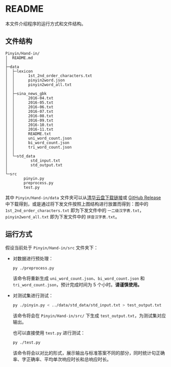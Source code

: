 # README

本文件介绍程序的运行方式和文件结构。

## 文件结构

```
Pinyin/Hand-in/
│  README.md
│
├─data
│  ├─lexicon
│  │      1st_2nd_order_characters.txt
│  │      pinyin2word.json
│  │      pinyin2word_all.txt
│  │
│  ├─sina_news_gbk
│  │      2016-04.txt
│  │      2016-05.txt
│  │      2016-06.txt
│  │      2016-07.txt
│  │      2016-08.txt
│  │      2016-09.txt
│  │      2016-10.txt
│  │      2016-11.txt
│  │      README.txt
│  │      uni_word_count.json
│  │      bi_word_count.json
│  │      tri_word_count.json
│  │
│  └─std_data
│          std_input.txt
│          std_output.txt
│
└─src
        pinyin.py
        preprocess.py
        test.py
```

其中 `Pinyin/Hand-in/data` 文件夹可以从[清华云盘下载链接](https://cloud.tsinghua.edu.cn/d/876ab9066cbd4f53b168/)或 [GitHub Release](https://github.com/LeverImmy/Introduction-to-Artificial-Intelligence/releases/download/Pinyin/data.zip) 中下载得到，或是通过将下发文件按照上图结构进行放置而得到：图中的 `1st_2nd_order_characters.txt` 即为下发文件中的 `一二级汉字表.txt`，`pinyin2word_all.txt` 即为下发文件中的 `拼音汉字表.txt`。

## 运行方式

假设当前处于 `Pinyin/Hand-in/src` 文件夹下：

- 对数据进行预处理：

  ```bash
  py ./preprocess.py
  ```

  该命令将重新生成 `uni_word_count.json`、`bi_word_count.json` 和 `tri_word_count.json`，预计完成时间为 $5$ 个小时。**请谨慎使用。**

- 对测试集进行测试：

  ```bash
  py ./pinyin.py < ../data/std_data/std_input.txt > test_output.txt
  ```

  该命令将会在 `Pinyin/Hand-in/src/` 下生成 `test_output.txt`，为测试集对应输出。

  也可以直接使用 `test.py` 进行测试：

  ```bash
  py ./test.py
  ```

  该命令将会以对比的形式，展示输出与标准答案不同的部分，同时统计句正确率、字正确率、平均单次响应时长和总响应时长。

